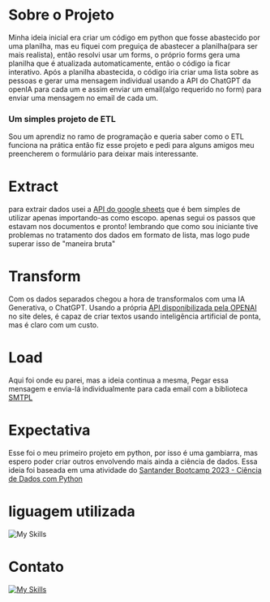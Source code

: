 # Sobre o Projeto
Minha ideia inicial era criar um código em python que fosse abastecido por uma planilha, mas eu fiquei com preguiça de abastecer a planilha(para ser mais realista), então resolvi usar um forms, o próprio forms gera uma planilha que é atualizada automaticamente, então o código ia ficar interativo. Após a planilha abastecida, o código iria criar uma lista sobre as pessoas e gerar uma mensagem individual usando a API do ChatGPT da openIA para cada um e assim enviar um email(algo requerido no form) para enviar uma mensagem no email de cada um.

### Um simples projeto de ETL
Sou um aprendiz no ramo de programação e queria saber como o ETL funciona na prática então fiz esse projeto e pedi para alguns amigos meu preencherem o formulário para deixar mais interessante.

# Extract
para extrair dados usei a [API do google sheets](https://developers.google.com/sheets/api/guides/concepts?hl=pt-br) que é bem simples de utilizar apenas importando-as como escopo. 
apenas segui os passos que estavam nos documentos e pronto!
lembrando que como sou iniciante tive problemas no tratamento dos dados em formato de lista, mas logo pude superar isso de "maneira bruta"

# Transform
Com os dados separados chegou a hora de transformalos com uma IA Generativa, o ChatGPT. Usando a própria [API disponibilizada pela OPENAI](https://platform.openai.com/docs/api-reference/authentication) no site deles, é capaz de criar textos usando inteligência artificial de ponta, mas é claro com um custo.

# Load
Aqui foi onde eu parei, mas a ideia continua a mesma, Pegar essa mensagem e envia-lá individualmente para cada email com a biblioteca [SMTPL]()

# Expectativa
Esse foi o meu primeiro projeto em python, por isso é uma gambiarra, mas espero poder criar outros envolvendo mais ainda a ciência de dados. Essa ideia foi baseada em uma atividade do [Santander Bootcamp 2023 - Ciência de Dados com Python](https://web.dio.me/track/71477949-f762-43c6-9bf2-9cf3d7f61d4a)


# liguagem utilizada
![My Skills](https://skillicons.dev/icons?i=py)
# Contato
[![My Skills](https://skillicons.dev/icons?i=linkedin)](https://www.linkedin.com/in/adrian-alves-927b8714a/)
